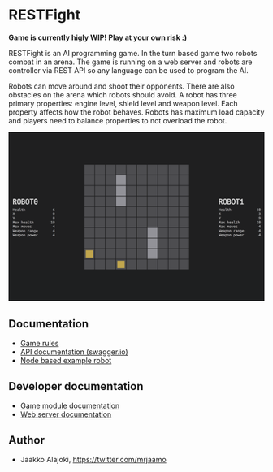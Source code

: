 # RESTFight

**Game is currently higly WIP! Play at your own risk :)**

RESTFight is an AI programming game. In the turn based game two robots combat in an arena. The game is running on a web server and robots are controller via REST API so any language can be used to program the AI.

Robots can move around and shoot their opponents. There are also obstacles on the arena which robots should avoid. A robot has three primary properties: engine level, shield level and weapon level. Each property affects how the robot behaves. Robots has maximum load capacity and players need to balance properties to not overload the robot.

![Screenshot](screenshot.png)


## Documentation

* [Game rules](game-rules.md)
* [API documentation (swagger.io)](https://app.swaggerhub.com/apis/jaamo/RESTFight/1.0.0)
* [Node based example robot](example-robot/README.md)

## Developer documentation

* [Game module documentation](restfight/README.md)
* [Web server documentation](main/README.md)

## Author

* Jaakko Alajoki, https://twitter.com/mrjaamo

